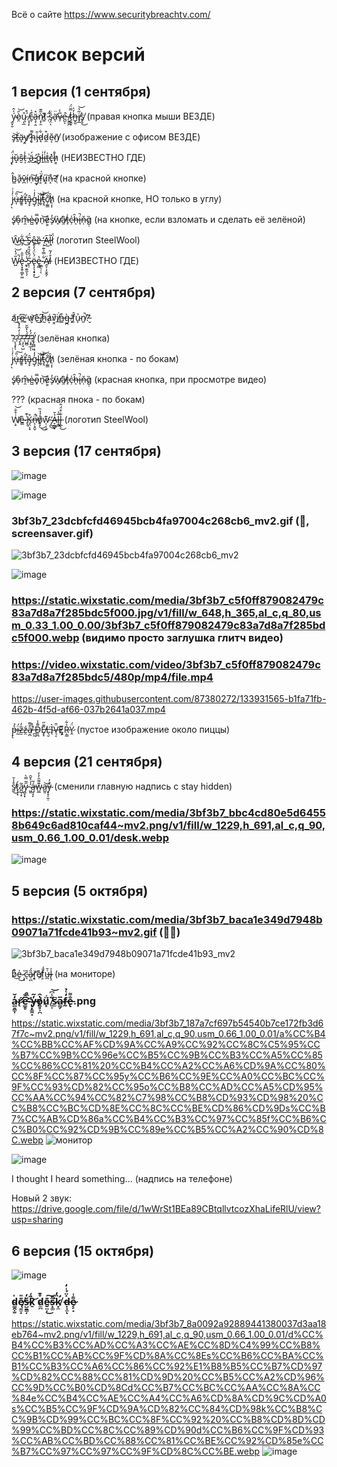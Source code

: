 Всё о сайте
https://www.securitybreachtv.com/

# Список версий
## 1 версия (1 сентября)
ý̴̫͓̮͐̂ò̷̯̑͝ų̷̨̲̊ ̸͔͎̙́͒c̶̬͒͑ä̵̧̜̭̽ǹ̵͔̗̯͂͊t̸͚͊ ̵̜̋́s̷̡̤̏̈ͅä̶̛̈ͅv̷̗̅̀̇e̵̺͕͗ ̸̮̳̪̀ṫ̴̠̭̿̈́ͅh̶̲̭̱̓̍i̸̡̲͂̔͝s̸̙̥̀͜ (правая кнопка мыши ВЕЗДЕ)

s̴̡͝ṯ̶͑ä̵̝y̸̯̕ ̷̛ͅḩ̴͌i̵̡̎d̷̝͋d̷̼͒ĕ̴͔ñ̸̰ (изображение с офисом ВЕЗДЕ)

j̶̢̈́ȕ̴̝ŝ̵̮t̵͕̾ ̵̭͗ä̶́͜ ̷̛̻g̷̗̊l̶̝͗i̶͈̒t̶͈̍c̶̢̽h̷͇̊  (НЕИЗВЕСТНО ГДЕ)

ĥ̴̳ǎ̵̙v̷̪̄í̴̹ṇ̶͠g̶̞͑f̸͔̈́u̷͓͠n̶̝̉?̸̜̕  (на красной кнопке)

j̷̹̖̓͗͗u̶͎̇̎͠s̸͇͚̉t̶͓̓̕â̵̡̞g̴͕̓̒̇l̴̘͝ͅi̸̛̫̥͝t̵̡̘͊͝c̸̣̫̳̐͘h̸̠͎̩̏  (на красной кнопке, НО только в углу)

ś̸̢o̴̩̊m̶̯̂e̴̺̍o̵̟̿n̴̠͝ě̷͇s̸̓ͅẁ̸̘â̸̯t̶̙͑c̵̦̍h̶̑ͅi̶̘̚ň̵̦g̷̣̏ (на кнопке, если взломать и сделать её зелёной)

W̷̑͜e̷̡͋ ̶̊͜S̷̘̈́ḙ̶̂ȅ̵̦ ̶͔̒Ã̷̖l̵̦͂l̸͙̈́ (логотип SteelWool)

W̷̺̎́̔̚͘͝e̶̢͙̭̜̳̙͖̾̄̂ ̷̼̙̯̱̫̩̗̾̀̋̽Ś̵̖̦̂̒̏̽ë̴̢͎̖̝̟̟́̀̈́̓̍͜͝e̵̥̻̔ ̴̣̳̠̜͋̿̉͊͠ͅÄ̸̭̞̣͔̬̰̗l̵̊̓̃  (НЕИЗВЕСТНО ГДЕ)

## 2 версия (7 сентября)
a̸͑͜r̴͉͘e̶̲͆ ̸͈͑w̷͎͝ê̵͜ ̸̡͆h̷̰͝á̷͙v̸͇̄i̸̲͘n̶͇͒g̴̪̀ ̵̗̕f̸͚̂ủ̴̞n̸͈̚?̵̮̔

?̴̨̧͙̃ͅ?̴̢̭͛͑̒̂̓̽?̵̧̦̘̺̆?̶̺̻̌́̍̽͂̆̕?̶̧̡̲͎̣͂́̓?̸̡̪̻͖̈́ (зелёная кнопка)

j̷̹̖̓͗͗u̶͎̇̎͠s̸͇͚̉t̶͓̓̕â̵̡̞g̴͕̓̒̇l̴̘͝ͅi̸̛̫̥͝t̵̡̘͊͝c̸̣̫̳̐͘h̸̠͎̩̏ (зелёная кнопка - по бокам)

ś̸̢o̴̩̊m̶̯̂e̴̺̍o̵̟̿n̴̠͝ě̷͇s̸̓ͅẁ̸̘â̸̯t̶̙͑c̵̦̍h̶̑ͅi̶̘̚ň̵̦g̷̣̏ (красная кнопка, при просмотре видео)

??? (красная пнока - по бокам)

W̸͕̠͗̊̐͝ê̴͇ ̵̢͉͗͊K̶̡̤͎̘̊n̶̨͕̯̬̈́̚̕o̸̟̙̊͐̔̏͜͜w̷̛̩̣̣̝͊ ̴̡̪̒͜A̶̙̲̳̙̔̄l̶̨͇̅̉l̶̢̲̖͋͒̈́̂͜ (логотип SteelWool)

## 3 версия (17 сентября)
![image](https://user-images.githubusercontent.com/87380272/133931264-4c7eceae-f2a7-4ab9-8d22-962ee0e03868.png)

![image](https://user-images.githubusercontent.com/87380272/133931316-ee7cf8f8-c110-4a88-b353-b5f89bd44d09.png)

### 3bf3b7_23dcbfcfd46945bcb4fa97004c268cb6_mv2.gif (🐊, screensaver.gif)

![3bf3b7_23dcbfcfd46945bcb4fa97004c268cb6_mv2](https://user-images.githubusercontent.com/87380272/133930992-71f83733-8d36-4185-b38c-f5e6698f4d82.gif)

![image](https://user-images.githubusercontent.com/87380272/133932179-5f304c77-7d4f-4ea2-beb4-114885fb691f.png)


### https://static.wixstatic.com/media/3bf3b7_c5f0ff879082479c83a7d8a7f285bdc5f000.jpg/v1/fill/w_648,h_365,al_c,q_80,usm_0.33_1.00_0.00/3bf3b7_c5f0ff879082479c83a7d8a7f285bdc5f000.webp (видимо просто заглушка глитч видео)

### https://video.wixstatic.com/video/3bf3b7_c5f0ff879082479c83a7d8a7f285bdc5/480p/mp4/file.mp4

https://user-images.githubusercontent.com/87380272/133931565-b1fa71fb-462b-4f5d-af66-037b2641a037.mp4

p̶̞̖̀̉ḭ̴̈́z̶̫̑̓ź̵̯ạ̸̪͒͌ ̶̪̰̉̽D̴͈̪͌̾E̸͓̘͊̋Ľ̶͉̮Ì̴̖V̶͉͔̈̄Ę̷͓͌͑R̵̜̳͐͋Ÿ̷̭́ (пустое изображение около пиццы)


## 4 версия (21 сентября)
s̸̰̊̾̆͜t̷̟̜͓́a̷̪̲̹̟͂y̷̺̞͓̋͂̿̀ ̴͖͈̓̍͐̌̑ą̶̘̘̙́̅w̴̺̲͊͌̑̓̓a̶̺͈͝ẙ̴̞̞̠̼̜̓ (сменили главную надпись с stay hidden)

### https://static.wixstatic.com/media/3bf3b7_bbc4cd80e5d64558b649c6ad810caf44~mv2.png/v1/fill/w_1229,h_691,al_c,q_90,usm_0.66_1.00_0.01/desk.webp

![image](https://user-images.githubusercontent.com/87380272/134233023-1980b1db-4639-44f2-bc78-7d69096f0421.png)

## 5 версия (5 октября)
### https://static.wixstatic.com/media/3bf3b7_baca1e349d7948b09071a71fcde41b93~mv2.gif (🐥🐺)

![3bf3b7_baca1e349d7948b09071a71fcde41b93_mv2](https://user-images.githubusercontent.com/87380272/136243078-dcec65cb-3f32-4ce6-8e42-ed16ed0c018a.gif)

b̷̊̏͜e̴̜̍͜ ̷̧̍ͅc̵͉̃a̴̠̪̎́r̸͔͓͝ȅ̸̜f̷͕͗̈́u̶̪͑̄l̴̢̠̍ (на мониторе)

### a̴̻̯͚̩̒̌ŕ̷̛̖e̵̛̳̥̅̆́ ̴̢̦͚̀̏̇̕y̶̞̠̼̟̓͂̕o̸̭̥͕̪̔̂ǘ̸͓͘ ̸̼͎̌̾͆͝s̷̫͆a̴̳̗̅f̶̰̒͛̉e̵̢̐͌.png
https://static.wixstatic.com/media/3bf3b7_187a7cf697b54540b7ce172fb3d67f7c~mv2.png/v1/fill/w_1229,h_691,al_c,q_90,usm_0.66_1.00_0.01/a%CC%B4%CC%BB%CC%AF%CD%9A%CC%A9%CC%92%CC%8C%C5%95%CC%B7%CC%9B%CC%96e%CC%B5%CC%9B%CC%B3%CC%A5%CC%85%CC%86%CC%81%20%CC%B4%CC%A2%CC%A6%CD%9A%CC%80%CC%8F%CC%87%CC%95y%CC%B6%CC%9E%CC%A0%CC%BC%CC%9F%CC%93%CD%82%CC%95o%CC%B8%CC%AD%CC%A5%CD%95%CC%AA%CC%94%CC%82%C7%98%CC%B8%CD%93%CD%98%20%CC%B8%CC%BC%CD%8E%CC%8C%CC%BE%CD%86%CD%9Ds%CC%B7%CC%AB%CD%86a%CC%B4%CC%B3%CC%97%CC%85f%CC%B6%CC%B0%CC%92%CD%9B%CC%89e%CC%B5%CC%A2%CC%90%CD%8C.webp
![монитор](https://static.wixstatic.com/media/3bf3b7_187a7cf697b54540b7ce172fb3d67f7c~mv2.png/v1/fill/w_1229,h_691,al_c,q_90,usm_0.66_1.00_0.01/a%CC%B4%CC%BB%CC%AF%CD%9A%CC%A9%CC%92%CC%8C%C5%95%CC%B7%CC%9B%CC%96e%CC%B5%CC%9B%CC%B3%CC%A5%CC%85%CC%86%CC%81%20%CC%B4%CC%A2%CC%A6%CD%9A%CC%80%CC%8F%CC%87%CC%95y%CC%B6%CC%9E%CC%A0%CC%BC%CC%9F%CC%93%CD%82%CC%95o%CC%B8%CC%AD%CC%A5%CD%95%CC%AA%CC%94%CC%82%C7%98%CC%B8%CD%93%CD%98%20%CC%B8%CC%BC%CD%8E%CC%8C%CC%BE%CD%86%CD%9Ds%CC%B7%CC%AB%CD%86a%CC%B4%CC%B3%CC%97%CC%85f%CC%B6%CC%B0%CC%92%CD%9B%CC%89e%CC%B5%CC%A2%CC%90%CD%8C.webp)

![image](https://user-images.githubusercontent.com/87380272/136245443-5cf8ec7b-d68a-465f-ae4e-d0491e17abed.png)

I thought I heard something... (надпись на телефоне)

Новый 2 звук: https://drive.google.com/file/d/1wWrSt1BEa89CBtqllvtcozXhaLifeRlU/view?usp=sharing

## 6 версия (15 октября)

![image](https://user-images.githubusercontent.com/87380272/137582367-6b3b4895-e61b-4849-9203-ba3743c608fe.png)

### d̴̳̭̣̮̍ę̸̱̫̟͊̎s̶̺̱̳̦̆̒ḵ̷͗͂̈́͝ d̷̼̪̊̄e̴̮̤̦͊͜͠s̵̟͚͂̄͘k̸̛͙̼̏̒ d̶̟͓̫̽̈́̾̒ͅe̷̗̗̟͌̾
https://static.wixstatic.com/media/3bf3b7_8a0092a92889441380037d3aa18eb764~mv2.png/v1/fill/w_1229,h_691,al_c,q_90,usm_0.66_1.00_0.01/d%CC%B4%CC%B3%CC%AD%CC%A3%CC%AE%CC%8D%C4%99%CC%B8%CC%B1%CC%AB%CC%9F%CD%8A%CC%8Es%CC%B6%CC%BA%CC%B1%CC%B3%CC%A6%CC%86%CC%92%E1%B8%B5%CC%B7%CD%97%CD%82%CC%88%CC%81%CD%9D%20%CC%B5%CC%A2%CD%96%CC%9D%CC%B0%CD%8Cd%CC%B7%CC%BC%CC%AA%CC%8A%CC%84e%CC%B4%CC%AE%CC%A4%CC%A6%CD%8A%CD%9C%CD%A0s%CC%B5%CC%9F%CD%9A%CD%82%CC%84%CD%98k%CC%B8%CC%9B%CD%99%CC%BC%CC%8F%CC%92%20%CC%B8%CD%8D%CD%99%CC%BD%CC%8C%CC%89%CD%90d%CC%B6%CC%9F%CD%93%CC%AB%CC%BD%CC%88%CC%81%CC%BE%CC%92%CD%85e%CC%B7%CC%97%CC%97%CC%9F%CD%8C%CC%BE.webp
![image](https://static.wixstatic.com/media/3bf3b7_8a0092a92889441380037d3aa18eb764~mv2.png/v1/fill/w_1229,h_691,al_c,q_90,usm_0.66_1.00_0.01/d%CC%B4%CC%B3%CC%AD%CC%A3%CC%AE%CC%8D%C4%99%CC%B8%CC%B1%CC%AB%CC%9F%CD%8A%CC%8Es%CC%B6%CC%BA%CC%B1%CC%B3%CC%A6%CC%86%CC%92%E1%B8%B5%CC%B7%CD%97%CD%82%CC%88%CC%81%CD%9D%20%CC%B5%CC%A2%CD%96%CC%9D%CC%B0%CD%8Cd%CC%B7%CC%BC%CC%AA%CC%8A%CC%84e%CC%B4%CC%AE%CC%A4%CC%A6%CD%8A%CD%9C%CD%A0s%CC%B5%CC%9F%CD%9A%CD%82%CC%84%CD%98k%CC%B8%CC%9B%CD%99%CC%BC%CC%8F%CC%92%20%CC%B8%CD%8D%CD%99%CC%BD%CC%8C%CC%89%CD%90d%CC%B6%CC%9F%CD%93%CC%AB%CC%BD%CC%88%CC%81%CC%BE%CC%92%CD%85e%CC%B7%CC%97%CC%97%CC%9F%CD%8C%CC%BE.webp)
